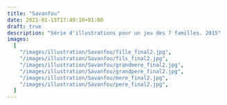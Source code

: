 ```yaml
---
title: "Savanfou"
date: 2021-01-15T17:49:10+01:00
draft: true
description: "Série d'illustrations pour un jeu des 7 familles. 2015"
images:
  [
    "/images/illustration/Savanfou/fille_final2.jpg",
    "/images/illustration/Savanfou/fils_final2.jpg",
    "/images/illustration/Savanfou/grandmere_final2.jpg",
    "/images/illustration/Savanfou/grandpere_final2.jpg",
    "/images/illustration/Savanfou/mere_final2.jpg",
    "/images/illustration/Savanfou/pere_final2.jpg",
  ]
---
```

